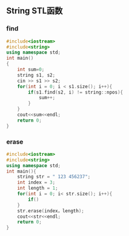 <!--
 * @Description: 
 * @Version: 1.0
 * @Author: DaLao
 * @Email: dalao_li@163.com
 * @Date: 2022-01-13 12:21:39
 * @LastEditors: DaLao
 * @LastEditTime: 2022-03-19 15:36:05
-->


## String STL函数

### find

```c++
#include<iostream>
#include<string>
using namespace std;
int main()
{
	int sum=0;
	string s1, s2;
	cin >> s1 >> s2;
	for(int i = 0; i < s1.size(); i++){
		if(s1.find(s2, i) != string::npos){
			sum++;
		}
	}
	cout<<sum<<endl;
	return 0;
}
```

### erase

```c++
#include<iostream>
#include<string>
using namespace std;
int main(){
	string str = " 123 456237";
	int index = 3;
	int length = 1;
	for(int i = 0; i< str.size(); i++){
		if()
	} 
	str.erase(index，length);
	cout<<str<<endl;
	return 0;
}
```